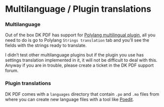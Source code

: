 # Multilanguage / Plugin translations

### Multilanguage
Out of the box DK PDF has support for [Polylang multilingual plugin](https://wordpress.org/plugins/polylang/), all you need to do is go to Polylang `Strings translation` tab and you’ll see the fields with the strings ready to translate.

I didn’t test other multilanguage plugins but if the plugin you use has settings translation implemented in it, it will not be difficult to deal with this. Anyway if you are in trouble, please create a ticket in the DK PDF support forum.

### Plugin translations
DK PDF comes with a `languages` directory that contain `.po` and `.mo` files from where you can create new language files with a tool like [Poedit](https://poedit.net/download).